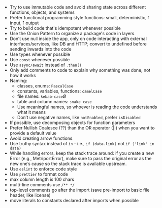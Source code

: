 - Try to use immutable code and avoid sharing state across different functions, objects, and systems
- Prefer functional programming style functions: small, deterministic, 1 input, 1 output
- Try to build code that's idempotent whenever possible
- Use the Onion Pattern to organize a package's code in layers
- Don’t use null inside the app, only on code interacting with external interfaces/services, like DB and HTTP; convert to undefined before sending inwards into the code
- Use types whenever possible
- Use `const` whenever possible
- Use `async/await` instead of `.then()`
- Only add comments to code to explain why something was done, not how it works
- Naming:
  - classes, enums: `PascalCase`
  - constants, variables, functions: `camelCase`
  - file names: `kebab-case`Ø
  - table and column names: `snake_case`
  - Use meaningful names, so whoever is reading the code understands what it means
  - Don’t use negative names, like `notEnabled`, prefer `isDisabled`
- If possible, use decomposing objects for function parameters
- Prefer Nullish Coalesce (??) than the OR operator (||) when you want to provide a default value
- Avoid creating arrow functions
- Use truthy syntax instead of `in` - i.e., `if (data.link)` not `if ('link' in data)`
- While handling errors, keep the stack trace around: if you create a new Error (e.g., MetriportError), make sure to pass the original error as the new one’s cause so the stack trace is available upstream.
- Use `eslint` to enforce code style
- Use `prettier` to format code
- max column length is 100 chars
- multi-line comments use `/** */`
- top-level comments go after the import (save pre-import to basic file header, like license)
- move literals to constants declared after imports when possible
